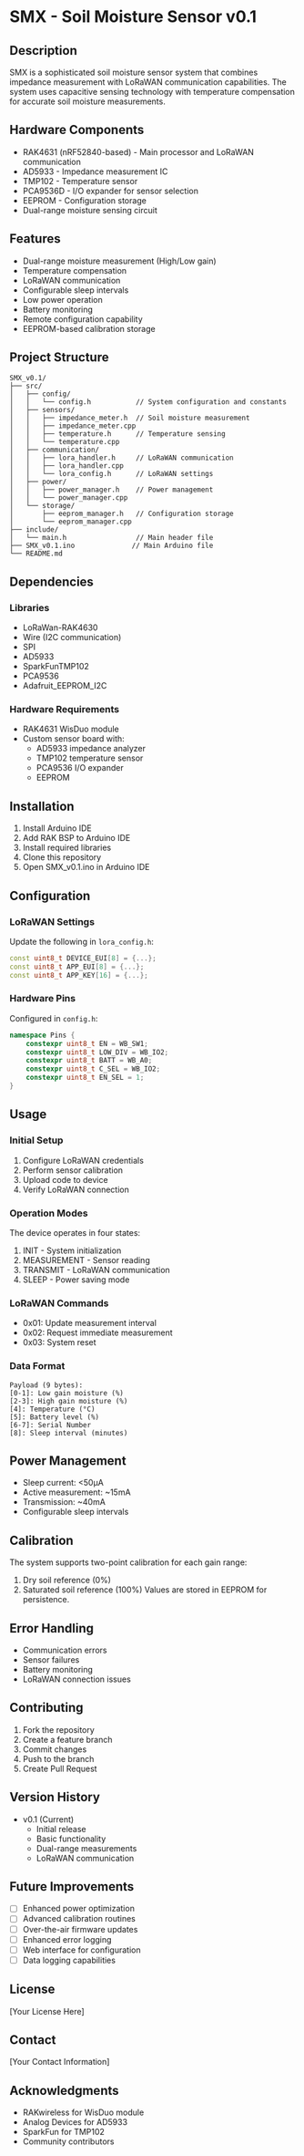 # SMX - Soil Moisture Sensor v0.1
## Description
SMX is a sophisticated soil moisture sensor system that combines impedance measurement with LoRaWAN communication capabilities. The system uses capacitive sensing technology with temperature compensation for accurate soil moisture measurements.

## Hardware Components
- RAK4631 (nRF52840-based) - Main processor and LoRaWAN communication
- AD5933 - Impedance measurement IC
- TMP102 - Temperature sensor
- PCA9536D - I/O expander for sensor selection
- EEPROM - Configuration storage
- Dual-range moisture sensing circuit

## Features
- Dual-range moisture measurement (High/Low gain)
- Temperature compensation
- LoRaWAN communication
- Configurable sleep intervals
- Low power operation
- Battery monitoring
- Remote configuration capability
- EEPROM-based calibration storage

## Project Structure
```
SMX_v0.1/
├── src/
│   ├── config/
│   │   └── config.h           // System configuration and constants
│   ├── sensors/
│   │   ├── impedance_meter.h  // Soil moisture measurement
│   │   ├── impedance_meter.cpp
│   │   ├── temperature.h      // Temperature sensing
│   │   └── temperature.cpp
│   ├── communication/
│   │   ├── lora_handler.h     // LoRaWAN communication
│   │   ├── lora_handler.cpp
│   │   └── lora_config.h      // LoRaWAN settings
│   ├── power/
│   │   ├── power_manager.h    // Power management
│   │   └── power_manager.cpp
│   └── storage/
│       ├── eeprom_manager.h   // Configuration storage
│       └── eeprom_manager.cpp
├── include/
│   └── main.h                 // Main header file
├── SMX_v0.1.ino              // Main Arduino file
└── README.md
```

## Dependencies
### Libraries
- LoRaWan-RAK4630
- Wire (I2C communication)
- SPI
- AD5933
- SparkFunTMP102
- PCA9536
- Adafruit_EEPROM_I2C

### Hardware Requirements
- RAK4631 WisDuo module
- Custom sensor board with:
  - AD5933 impedance analyzer
  - TMP102 temperature sensor
  - PCA9536 I/O expander
  - EEPROM

## Installation
1. Install Arduino IDE
2. Add RAK BSP to Arduino IDE
3. Install required libraries
4. Clone this repository
5. Open SMX_v0.1.ino in Arduino IDE

## Configuration
### LoRaWAN Settings
Update the following in `lora_config.h`:
```cpp
const uint8_t DEVICE_EUI[8] = {...};
const uint8_t APP_EUI[8] = {...};
const uint8_t APP_KEY[16] = {...};
```

### Hardware Pins
Configured in `config.h`:
```cpp
namespace Pins {
    constexpr uint8_t EN = WB_SW1;
    constexpr uint8_t LOW_DIV = WB_IO2;
    constexpr uint8_t BATT = WB_A0;
    constexpr uint8_t C_SEL = WB_IO2;
    constexpr uint8_t EN_SEL = 1;
}
```

## Usage
### Initial Setup
1. Configure LoRaWAN credentials
2. Perform sensor calibration
3. Upload code to device
4. Verify LoRaWAN connection

### Operation Modes
The device operates in four states:
1. INIT - System initialization
2. MEASUREMENT - Sensor reading
3. TRANSMIT - LoRaWAN communication
4. SLEEP - Power saving mode

### LoRaWAN Commands
- 0x01: Update measurement interval
- 0x02: Request immediate measurement
- 0x03: System reset

### Data Format
```
Payload (9 bytes):
[0-1]: Low gain moisture (%)
[2-3]: High gain moisture (%)
[4]: Temperature (°C)
[5]: Battery level (%)
[6-7]: Serial Number
[8]: Sleep interval (minutes)
```

## Power Management
- Sleep current: <50µA
- Active measurement: ~15mA
- Transmission: ~40mA
- Configurable sleep intervals

## Calibration
The system supports two-point calibration for each gain range:
1. Dry soil reference (0%)
2. Saturated soil reference (100%)
Values are stored in EEPROM for persistence.

## Error Handling
- Communication errors
- Sensor failures
- Battery monitoring
- LoRaWAN connection issues

## Contributing
1. Fork the repository
2. Create a feature branch
3. Commit changes
4. Push to the branch
5. Create Pull Request

## Version History
- v0.1 (Current)
  - Initial release
  - Basic functionality
  - Dual-range measurements
  - LoRaWAN communication

## Future Improvements
- [ ] Enhanced power optimization
- [ ] Advanced calibration routines
- [ ] Over-the-air firmware updates
- [ ] Enhanced error logging
- [ ] Web interface for configuration
- [ ] Data logging capabilities

## License
[Your License Here]

## Contact
[Your Contact Information]

## Acknowledgments
- RAKwireless for WisDuo module
- Analog Devices for AD5933
- SparkFun for TMP102
- Community contributors
